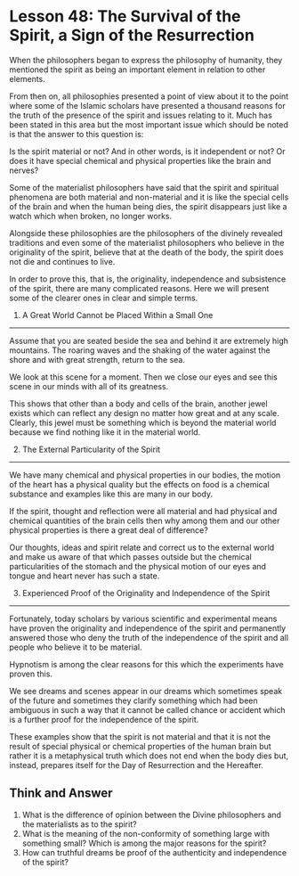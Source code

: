 Lesson 48: The Survival of the Spirit, a Sign of the Resurrection
=================================================================

When the philosophers began to express the philosophy of humanity, they
mentioned the spirit as being an important element in relation to other
elements.

From then on, all philosophies presented a point of view about it to the
point where some of the Islamic scholars have presented a thousand
reasons for the truth of the presence of the spirit and issues relating
to it. Much has been stated in this area but the most important issue
which should be noted is that the answer to this question is:

Is the spirit material or not? And in other words, is it independent or
not? Or does it have special chemical and physical properties like the
brain and nerves?

Some of the materialist philosophers have said that the spirit and
spiritual phenomena are both material and non-material and it is like
the special cells of the brain and when the human being dies, the spirit
disappears just like a watch which when broken, no longer works.

Alongside these philosophies are the philosophers of the divinely
revealed traditions and even some of the materialist philosophers who
believe in the originality of the spirit, believe that at the death of
the body, the spirit does not die and continues to live.

In order to prove this, that is, the originality, independence and
subsistence of the spirit, there are many complicated reasons. Here we
will present some of the clearer ones in clear and simple terms.

1. A Great World Cannot be Placed Within a Small One
----------------------------------------------------

Assume that you are seated beside the sea and behind it are extremely
high mountains. The roaring waves and the shaking of the water against
the shore and with great strength, return to the sea.

We look at this scene for a moment. Then we close our eyes and see this
scene in our minds with all of its greatness.

This shows that other than a body and cells of the brain, another jewel
exists which can reflect any design no matter how great and at any
scale. Clearly, this jewel must be something which is beyond the
material world because we find nothing like it in the material world.

2. The External Particularity of the Spirit
-------------------------------------------

We have many chemical and physical properties in our bodies, the motion
of the heart has a physical quality but the effects on food is a
chemical substance and examples like this are many in our body.

If the spirit, thought and reflection were all material and had physical
and chemical quantities of the brain cells then why among them and our
other physical properties is there a great deal of difference?

Our thoughts, ideas and spirit relate and correct us to the external
world and make us aware of that which passes outside but the chemical
particularities of the stomach and the physical motion of our eyes and
tongue and heart never has such a state.

3. Experienced Proof of the Originality and Independence of the Spirit
----------------------------------------------------------------------

Fortunately, today scholars by various scientific and experimental means
have proven the originality and independence of the spirit and
permanently answered those who deny the truth of the independence of the
spirit and all people who believe it to be material.

Hypnotism is among the clear reasons for this which the experiments have
proven this.

We see dreams and scenes appear in our dreams which sometimes speak of
the future and sometimes they clarify something which had been ambiguous
in such a way that it cannot be called chance or accident which is a
further proof for the independence of the spirit.

These examples show that the spirit is not material and that it is not
the result of special physical or chemical properties of the human brain
but rather it is a metaphysical truth which does not end when the body
dies but, instead, prepares itself for the Day of Resurrection and the
Hereafter.

Think and Answer
----------------

1. What is the difference of opinion between the Divine philosophers and
the materialists as to the spirit?  
 2. What is the meaning of the non-conformity of something large with
something small? Which is among the major reasons for the spirit?  
 3. How can truthful dreams be proof of the authenticity and
independence of the spirit?


